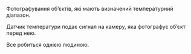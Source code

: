 Фотографування об’єктів, які мають визначений  температурний діапазон. 

Датчик температури подає сигнал на камеру, яка фотографує об’єкт перед нею.

Все робиться однією людиною.	